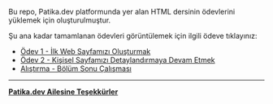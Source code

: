 Bu repo, Patika.dev platformunda yer alan HTML dersinin ödevlerini yüklemek için oluşturulmuştur.

Şu ana kadar tamamlanan ödevleri görüntülemek için ilgili ödeve tıklayınız:

* [Ödev 1 - İlk Web Sayfamızı Oluşturmak](https://github.com/ufuk-ceritli/Patika-HTML/blob/main/HTML_Giris/odev-1/index.html)
* [Ödev 2 - Kişisel Sayfamızı Detaylandırmaya Devam Etmek](https://github.com/ufuk-ceritli/Patika-HTML/blob/main/Listeler_ve_Diger_Ozellikler/odev-2/index.html)
* [Alıştırma - Bölüm Sonu Çalışması](https://github.com/ufuk-ceritli/Patika-HTML/tree/main/Bolum-Sonu-Calismasi)

---
**[Patika.dev Ailesine Teşekkürler](https://app.patika.dev/)**